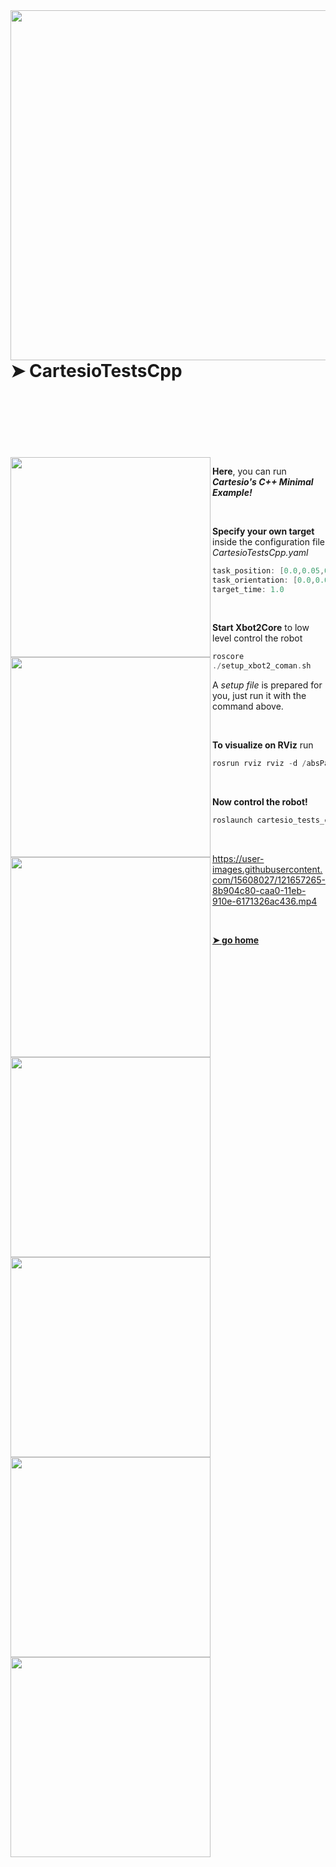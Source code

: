 
<img align="right" src="https://user-images.githubusercontent.com/15608027/118106879-62679800-b3de-11eb-845b-666ac6ad77c9.png" width="560"/>

# ➤ CartesioTestsCpp

<br />
<br />
<br />
<br />
<br />
<br />

<img align="left" src="https://user-images.githubusercontent.com/15608027/117687394-0d4a3d00-b1b8-11eb-8691-953fc945cf71.png" width="320"/>

**Here**, you can run **_Cartesio's C++ Minimal Example!_**

<img align="left" src="https://user-images.githubusercontent.com/15608027/117687394-0d4a3d00-b1b8-11eb-8691-953fc945cf71.png" width="320"/>

<br />

**Specify your own target** inside the configuration file _CartesioTestsCpp.yaml_
```c++
task_position: [0.0,0.05,0.0]
task_orientation: [0.0,0.0,90.0]
target_time: 1.0
```

<img align="left" src="https://user-images.githubusercontent.com/15608027/117687394-0d4a3d00-b1b8-11eb-8691-953fc945cf71.png" width="320"/>

<br />

**Start Xbot2Core** to low level control the robot

```c++
roscore
./setup_xbot2_coman.sh
```
A _setup file_ is prepared for you, just run it with the command above.

<img align="left" src="https://user-images.githubusercontent.com/15608027/117687394-0d4a3d00-b1b8-11eb-8691-953fc945cf71.png" width="320"/>

<br />

**To visualize on RViz** run

```c++
rosrun rviz rviz -d /absPath/CartesioTests/CartesioTestsCpp/configs/rviz/disp.rviz 

```

<img align="left" src="https://user-images.githubusercontent.com/15608027/117687394-0d4a3d00-b1b8-11eb-8691-953fc945cf71.png" width="320"/>

<br />

**Now control the robot!**

```c++
roslaunch cartesio_tests_cpp CartesioTestsCpp_Coman.launch
```

<img align="left" src="https://user-images.githubusercontent.com/15608027/117687394-0d4a3d00-b1b8-11eb-8691-953fc945cf71.png" width="320"/>

<br />

https://user-images.githubusercontent.com/15608027/121657265-8b904c80-caa0-11eb-910e-6171326ac436.mp4

<img align="left" src="https://user-images.githubusercontent.com/15608027/117687394-0d4a3d00-b1b8-11eb-8691-953fc945cf71.png" width="320"/>

<br />

[**➤ go home**](https://github.com/lia2790/CartesioTests)

